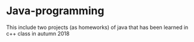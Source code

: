 # Java-programming
This include two projects (as homeworks) of java that has been learned in c++ class in autumn 2018
